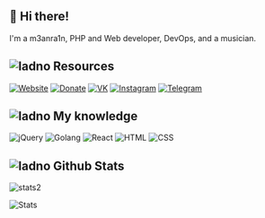 ## 👋 Hi there!
I'm a m3anra1n, PHP and Web developer, DevOps, and a musician.


## ![ladno](https://rf0x3d.su/maybe_assets/computer_outline_28.svg) Resources
  [![Website](https://rf0x3d.su/maybe_assets/globe_outline_28.svg)](https://nekodex.ml)
  [![Donate](https://rf0x3d.su/maybe_assets/money_transfer_outline_28.svg)](https://nekodex.ml/donate)
  [![VK](https://rf0x3d.su/maybe_assets/logo_vk_outline_28.svg)](https://vk.com/m3anra1n)
  [![Instagram](https://rf0x3d.su/maybe_assets/story_outline_28.svg)](https://instagram.com/m3anra1n)
  [![Telegram](https://rf0x3d.su/maybe_assets/location_outline_28.svg)](https://t.me/meanrain)

## ![ladno](https://rf0x3d.su/maybe_assets/airplay_outline_28.svg) My knowledge
![jQuery](https://rf0x3d.su/maybe_assets/nodejs.svg)
![Golang](https://rf0x3d.su/maybe_assets/language-go.svg)
![React](https://rf0x3d.su/maybe_assets/react.svg)
![HTML](https://rf0x3d.su/maybe_assets/language-html5.svg)
![CSS](https://rf0x3d.su/maybe_assets/language-css3.svg)


## ![ladno](https://rf0x3d.su/maybe_assets/statistics_outline_28.svg) Github Stats
![stats2](https://komarev.com/ghpvc/?username=m3anra1n&style=flat)

![Stats](https://github-readme-stats.vercel.app/api?username=m3anra1n&show_icons=true)
